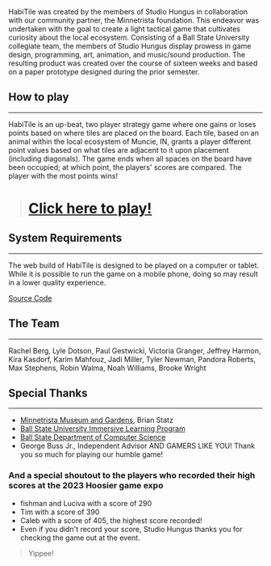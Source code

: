 HabiTile was created by the members of Studio Hungus in collaboration with our community partner, the Minnetrista foundation. This endeavor was undertaken with the goal to create a light tactical game that cultivates curiosity about the local ecosystem. Consisting of a Ball State University collegiate team, the members of Studio Hungus display prowess in game design, programming, art, animation, and music/sound production. The resulting product was created over the course of sixteen weeks and based on a paper prototype designed during the prior semester.

## How to play
---
HabiTile is an up-beat, two player strategy game where one gains or loses points based on where tiles are placed on the board. Each tile, based on an animal within the local ecosystem of Muncie, IN, grants a player different point values based on what tiles are adjacent to it upon placement (including diagonals). The game ends when all spaces on the board have been occupied; at which point, the players' scores are compared. The player with the most points wins!

> # [Click here to play!](https://studio-hungus.github.io/habitile/)


## System Requirements
---
The web build of HabiTile is designed to be played on a computer or tablet. While it is possible to run the game on a mobile phone, doing so may result in a lower quality experience.

[Source Code](https://github.com/studio-hungus/habitile)


## The Team
---
Rachel Berg, Lyle Dotson, Paul Gestwicki,
Victoria Granger, Jeffrey Harmon, Kira Kasdorf,
Karim Mahfouz, Jadi Miller, Tyler Newman,
Pandora Roberts, Max Stephens, Robin Walma,
Noah Williams, Brooke Wright


## Special Thanks
---
- [Minnetrista Museum and Gardens](https://www.minnetrista.net), Brian Statz
- [Ball State University Immersive Learning Program](https://www.bsu.edu/about/administrativeoffices/immersive-learning)
- [Ball State Department of Computer Science](https://www.bsu.edu/academics/collegesanddepartments/computer-science)
- George Buss Jr., Independent Advisor
  AND GAMERS LIKE YOU! Thank you so much for playing our humble game!

### And a special shoutout to the players who recorded their high scores at the 2023 Hoosier game expo
- fishman and Luciva with a score of 290
- Tim with a score of 390
- Caleb with a score of 405, the highest score recorded!
- Even if you didn't record your score, Studio Hungus thanks you for checking the game out at the event.

> Yippee!

